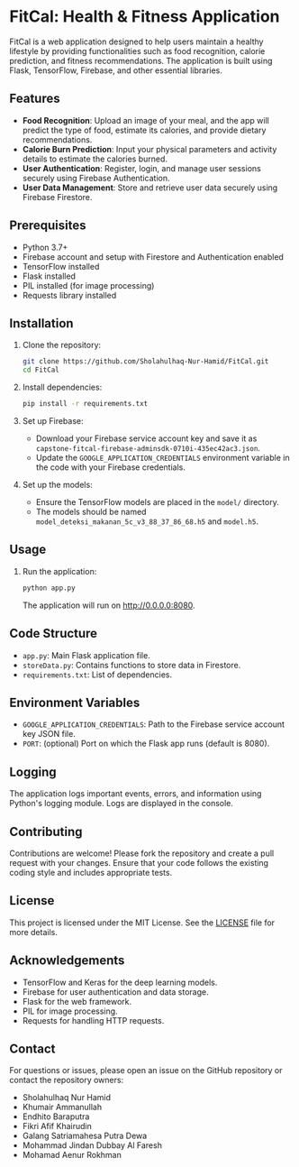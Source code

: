 # FitCal: Health & Fitness Application

FitCal is a web application designed to help users maintain a healthy lifestyle by providing functionalities such as food recognition, calorie prediction, and fitness recommendations. The application is built using Flask, TensorFlow, Firebase, and other essential libraries.

## Features

- **Food Recognition**: Upload an image of your meal, and the app will predict the type of food, estimate its calories, and provide dietary recommendations.
- **Calorie Burn Prediction**: Input your physical parameters and activity details to estimate the calories burned.
- **User Authentication**: Register, login, and manage user sessions securely using Firebase Authentication.
- **User Data Management**: Store and retrieve user data securely using Firebase Firestore.

## Prerequisites

- Python 3.7+
- Firebase account and setup with Firestore and Authentication enabled
- TensorFlow installed
- Flask installed
- PIL installed (for image processing)
- Requests library installed

## Installation

1. Clone the repository:
    ```sh
    git clone https://github.com/Sholahulhaq-Nur-Hamid/FitCal.git
    cd FitCal
    ```

2. Install dependencies:
    ```sh
    pip install -r requirements.txt
    ```

3. Set up Firebase:
    - Download your Firebase service account key and save it as `capstone-fitcal-firebase-adminsdk-0710i-435ec42ac3.json`.
    - Update the `GOOGLE_APPLICATION_CREDENTIALS` environment variable in the code with your Firebase credentials.

4. Set up the models:
    - Ensure the TensorFlow models are placed in the `model/` directory.
    - The models should be named `model_deteksi_makanan_5c_v3_88_37_86_68.h5` and `model.h5`.

## Usage

1. Run the application:
    ```sh
    python app.py
    ```
    The application will run on http://0.0.0.0:8080.

## Code Structure

- `app.py`: Main Flask application file.
- `storeData.py`: Contains functions to store data in Firestore.
- `requirements.txt`: List of dependencies.

## Environment Variables

- `GOOGLE_APPLICATION_CREDENTIALS`: Path to the Firebase service account key JSON file.
- `PORT`: (optional) Port on which the Flask app runs (default is 8080).

## Logging

The application logs important events, errors, and information using Python's logging module. Logs are displayed in the console.

## Contributing

Contributions are welcome! Please fork the repository and create a pull request with your changes. Ensure that your code follows the existing coding style and includes appropriate tests.

## License

This project is licensed under the MIT License. See the [LICENSE](LICENSE) file for more details.

## Acknowledgements

- TensorFlow and Keras for the deep learning models.
- Firebase for user authentication and data storage.
- Flask for the web framework.
- PIL for image processing.
- Requests for handling HTTP requests.

## Contact

For questions or issues, please open an issue on the GitHub repository or contact the repository owners:
- Sholahulhaq Nur Hamid
- Khumair Ammanullah
- Endhito Baraputra
- Fikri Afif Khairudin
- Galang Satriamahesa Putra Dewa
- Mohammad Jindan Dubbay Al Faresh
- Mohamad Aenur Rokhman
